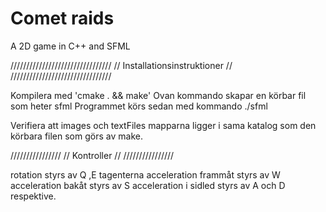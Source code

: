 # Comet raids
A 2D game in C++ and SFML

////////////////////////////////
// Installationsinstruktioner //
////////////////////////////////

Kompilera med 'cmake . && make'
Ovan kommando skapar en körbar fil som heter sfml
Programmet körs sedan med kommando ./sfml

Verifiera att images och textFiles mapparna ligger i sama katalog som den körbara filen som görs av make.


////////////////
// Kontroller //
////////////////

rotation styrs av Q ,E tagenterna
acceleration frammåt styrs av W
acceleration bakåt styrs av S
acceleration i sidled styrs av A och D respektive.
